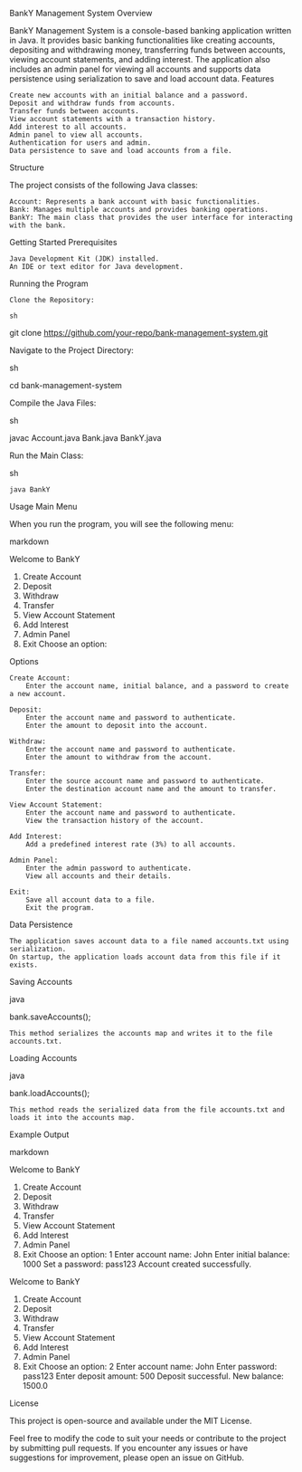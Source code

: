 BankY Management System
Overview

BankY Management System is a console-based banking application written in Java. It provides basic banking functionalities like creating accounts, depositing and withdrawing money, transferring funds between accounts, viewing account statements, and adding interest. The application also includes an admin panel for viewing all accounts and supports data persistence using serialization to save and load account data.
Features

    Create new accounts with an initial balance and a password.
    Deposit and withdraw funds from accounts.
    Transfer funds between accounts.
    View account statements with a transaction history.
    Add interest to all accounts.
    Admin panel to view all accounts.
    Authentication for users and admin.
    Data persistence to save and load accounts from a file.

Structure

The project consists of the following Java classes:

    Account: Represents a bank account with basic functionalities.
    Bank: Manages multiple accounts and provides banking operations.
    BankY: The main class that provides the user interface for interacting with the bank.

Getting Started
Prerequisites

    Java Development Kit (JDK) installed.
    An IDE or text editor for Java development.

Running the Program

    Clone the Repository:

    sh

git clone https://github.com/your-repo/bank-management-system.git

Navigate to the Project Directory:

sh

cd bank-management-system

Compile the Java Files:

sh

javac Account.java Bank.java BankY.java

Run the Main Class:

sh

    java BankY

Usage
Main Menu

When you run the program, you will see the following menu:

markdown

Welcome to BankY
1. Create Account
2. Deposit
3. Withdraw
4. Transfer
5. View Account Statement
6. Add Interest
7. Admin Panel
8. Exit
Choose an option: 

Options

    Create Account:
        Enter the account name, initial balance, and a password to create a new account.

    Deposit:
        Enter the account name and password to authenticate.
        Enter the amount to deposit into the account.

    Withdraw:
        Enter the account name and password to authenticate.
        Enter the amount to withdraw from the account.

    Transfer:
        Enter the source account name and password to authenticate.
        Enter the destination account name and the amount to transfer.

    View Account Statement:
        Enter the account name and password to authenticate.
        View the transaction history of the account.

    Add Interest:
        Add a predefined interest rate (3%) to all accounts.

    Admin Panel:
        Enter the admin password to authenticate.
        View all accounts and their details.

    Exit:
        Save all account data to a file.
        Exit the program.

Data Persistence

    The application saves account data to a file named accounts.txt using serialization.
    On startup, the application loads account data from this file if it exists.

Saving Accounts

java

bank.saveAccounts();

    This method serializes the accounts map and writes it to the file accounts.txt.

Loading Accounts

java

bank.loadAccounts();

    This method reads the serialized data from the file accounts.txt and loads it into the accounts map.

Example Output

markdown

Welcome to BankY
1. Create Account
2. Deposit
3. Withdraw
4. Transfer
5. View Account Statement
6. Add Interest
7. Admin Panel
8. Exit
Choose an option: 1
Enter account name: John
Enter initial balance: 1000
Set a password: pass123
Account created successfully.

Welcome to BankY
1. Create Account
2. Deposit
3. Withdraw
4. Transfer
5. View Account Statement
6. Add Interest
7. Admin Panel
8. Exit
Choose an option: 2
Enter account name: John
Enter password: pass123
Enter deposit amount: 500
Deposit successful. New balance: 1500.0

License

This project is open-source and available under the MIT License.

Feel free to modify the code to suit your needs or contribute to the project by submitting pull requests. If you encounter any issues or have suggestions for improvement, please open an issue on GitHub.
